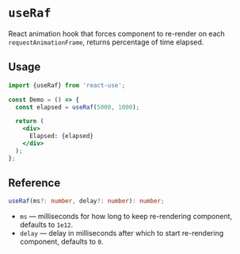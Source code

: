 # `useRaf`

React animation hook that forces component to re-render on each `requestAnimationFrame`,
returns percentage of time elapsed.


## Usage

```jsx
import {useRaf} from 'react-use';

const Demo = () => {
  const elapsed = useRaf(5000, 1000);

  return (
    <div>
      Elapsed: {elapsed}
    </div>
  );
};
```


## Reference

```ts
useRaf(ms?: number, delay?: number): number;
```

- `ms` &mdash; milliseconds for how long to keep re-rendering component, defaults to `1e12`.
- `delay` &mdash; delay in milliseconds after which to start re-rendering component, defaults to `0`.
